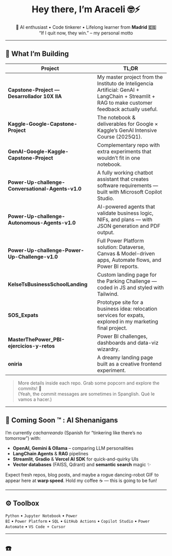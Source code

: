 <!--  Hi there, I’m Araceli!  -->
<h1 align="center">Hey there, I’m Araceli 🤓⚡</h1>
<p align="center">
  🚀  AI enthusiast • Code tinkerer • Lifelong learner from <strong>Madrid 🇪🇸</strong>  
  <br/>“If I quit now, they win.” – my personal motto
</p>

---

## 🔭 What I’m Building

| Project | TL;DR |
|---------|-------|
| **Capstone-Project — Desarrollador 10X IIA** | My master project from the Instituto de Inteligencia Artificial: GenAI + LangChain + Streamlit + RAG to make customer feedback actually useful. |
| **Kaggle-Google-Capstone-Project** | The notebook & deliverables for Google × Kaggle’s GenAI Intensive Course (2025Q1). |
| **GenAI-Google-Kaggle-Capstone-Project** | Complementary repo with extra experiments that wouldn’t fit in one notebook. |
| **Power-Up-challenge-Conversational-Agents-v1.0** | A fully working chatbot assistant that creates software requirements — built with Microsoft Copilot Studio. |
| **Power-Up-challenge-Autonomous-Agents-v1.0** | AI-powered agents that validate business logic, NIFs, and plans — with JSON generation and PDF output. |
| **Power-Up-challenge-Power-Up-Challenge-v1.0** | Full Power Platform solution: Dataverse, Canvas & Model-driven apps, Automate flows, and Power BI reports. |
| **KelseTsBusinessSchoolLanding** | Custom landing page for the Parking Challenge — coded in JS and styled with Tailwind. |
| **SOS_Expats** | Prototype site for a business idea: relocation services for expats, explored in my marketing final project. |
| **MasterThePower_PBI-ejercicios-y-retos** | Power BI challenges, dashboards and data-viz wizardry. |
| **oniria** | A dreamy landing page built as a creative frontend experiment. |

> More details inside each repo. Grab some popcorn and explore the commits! 🍿  
> (Yeah, the commit messages are sometimes in Spanglish. Qué le vamos a hacer.)

---

## 🤖 Coming Soon ™ : AI Shenanigans

I’m currently *cacharreando* (Spanish for “tinkering like there’s no tomorrow”) with:

* **OpenAI, Gemini & Ollama** – comparing LLM personalities  
* **LangChain Agents** & **RAG** pipelines  
* **Streamlit**, **Gradio** & **Vercel AI SDK** for quick-and-quirky UIs  
* **Vector databases** (FAISS, Qdrant) and **semantic search** magic ✨  

Expect fresh repos, blog posts, and maybe a rogue dancing-robot GIF to appear here at **warp speed**. Hold my coffee ☕ — this is going to be fun!

---

## ⚙️ Toolbox

<code>Python</code> • <code>Jupyter&nbsp;Notebook</code> • <code>Power BI</code> • <code>Power Platform</code> • <code>SQL</code> • <code>GitHub&nbsp;Actions</code> • <code>Copilot Studio</code> • <code>Power Automate</code> • <code>VS Code + Cursor</code>

---

## ☎️

